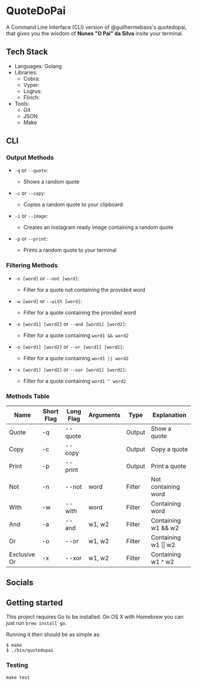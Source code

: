 # QuoteDoPai

A Command Line Interface (CLI) version of @guilhermebaos's quotedopai, that gives you the wisdom of **Nunes "O Pai" da Silva** insite your terminal.

## Tech Stack
* Languages: Golang
* Libraries:
	* Cobra:
	* Vyper:
	* Logrus:
	* Flinch:
* Tools:
	* Git
	* JSON
	* Make

## CLI
### Output Methods

* `-q` or `--quote`:
	* Shows a random quote

* `-c` or `--copy`:
	* Copies a random quote to your clipboard

* `-i` or `--image`:
	* Creates an Instagram ready image containing a random quote

* `-p` or `--print`:
	* Prints a random quote to your terminal

### Filtering Methods

* `-n [word]` or `--not [word]`:
	* Filter for a quote not containing the provided word

* `-w [word]` or `--with [word]`:
	* Filter for a quote containing the provided word

* `-a [word1] [word2]` or `--and [word1] [word2]`:
	* Filter for a quote containing `word1 && word2`

* `-o [word1] [word2]` or `--or [word1] [word2]`:
	* Filter for a quote containing `word1 || word2`

* `-x [word1] [word2]` or `--xor [word1] [word2]`:
	* Filter for a quote containing `word1 ^ word2`

### Methods Table

| Name         | Short Flag | Long Flag | Arguments | Type   | Explanation                   |
|--------------|------------|-----------|-----------|--------|-------------------------------|
| Quote        | -q         | --quote   |           | Output | Show a quote                  |
| Copy         | -c         | --copy    |           | Output | Copy a quote                  |
| Print        | -p         | --print   |           | Output | Print a quote                 |
| Not          | -n         | --not     | word      | Filter | Not containing word           |
| With         | -w         | --with    | word      | Filter | Containing word               |
| And          | -a         | --and     | w1, w2    | Filter | Containing w1 && w2           |
| Or           | -o         | --or      | w1, w2    | Filter | Containing w1 \|\| w2         |
| Exclusive Or | -x         | --xor     | w1, w2    | Filter | Containing w1 ^ w2            |

## Socials

## Getting started

This project requires Go to be installed. On OS X with Homebrew you can just run `brew install go`.

Running it then should be as simple as:

```console
$ make
$ ./bin/quotedopai
```

### Testing

``make test``
